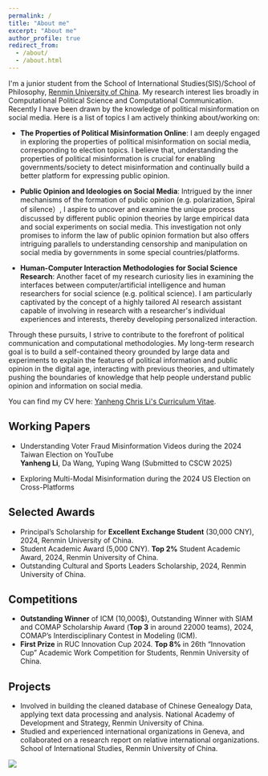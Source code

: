 ```yaml
---
permalink: /
title: "About me"
excerpt: "About me"
author_profile: true
redirect_from: 
  - /about/
  - /about.html
---
```


I'm a junior student from the School of International Studies(SIS)/School of Philosophy, [Renmin University of China](https://www.ruc.edu.cn/). My research interest lies broadly in Computational Political Science and Computational Communication. Recently I have been drawn by the knowledge of political misinformation on social media. Here is a list of topics I am actively thinking about/working on: 
- **The Properties of Political Misinformation Online**: I am deeply engaged in exploring the properties of political misinformation on social media, corresponding to election topics. I believe that, understanding the properties of political misinformation is crucial for enabling governments/society to detect misinformation and continually build a better platform for expressing public opinion.

- **Public Opinion and Ideologies on Social Media**: Intrigued by the inner mechanisms of the formation of public opinion (e.g. polarization, Spiral of silence）, I aspire to uncover and examine the unique process discussed by different public opinion theories by large empirical data and social experiments on social media. This investigation not only promises to inform the law of public opinion formation but also offers intriguing parallels to understanding censorship and manipulation on social media by governments in some special countries/platforms.

- **Human-Computer Interaction Methodologies for Social Science Research**: Another facet of my research curiosity lies in examining the interfaces between computer/artificial intelligence and human researchers for social science (e.g. political science). I am particularly captivated by the concept of a highly tailored AI research assistant capable of involving in research with a researcher's individual experiences and interests, thereby developing personalized interaction.

Through these pursuits, I strive to contribute to the forefront of political communication and computational methodologies. My long-term research goal is to build a self-contained theory grounded by large data and experiments to explain the features of political information and public opinion in the digital age, interacting with previous theories, and ultimately pushing the boundaries of knowledge that help people understand public opinion and information on social media.

You can find my CV here: [Yanheng Chris Li's Curriculum Vitae](../assets/Curriculum_Vitae.pdf).

## Working Papers

- Understanding Voter Fraud Misinformation Videos during the 2024 Taiwan Election on YouTube <br>
**Yanheng Li**, Da Wang, Yuping Wang
   (Submitted to CSCW 2025)  

- Exploring Multi-Modal Misinformation during the 2024 US Election on Cross-Platforms <be>


## Selected Awards
- Principal’s Scholarship for **Excellent Exchange Student** (30,000 CNY), 2024, Renmin University of China.
- Student Academic Award (5,000 CNY). **Top 2%** Student Academic Award, 2024, Renmin University of China.
- Outstanding Cultural and Sports Leaders Scholarship, 2024, Renmin University of China.


## Competitions
- **Outstanding Winner** of ICM (10,000$), Outstanding Winner with SIAM and COMAP Scholarship Award (**Top 3** in around 22000 teams), 2024, COMAP’s Interdisciplinary Contest in Modeling (ICM).
- **First Prize** in RUC Innovation Cup 2024. **Top 8%** in 26th “Innovation Cup” Academic Work Competition
for Students, Renmin University of China.


## Projects
- Involved in building the cleaned database of Chinese Genealogy Data, applying text data processing and analysis. National Academy of Development and Strategy, Renmin University of China.
- Studied and experienced international organizations in Geneva, and collaborated on a research report on relative international organizations. School of International Studies, Renmin University of China.


<a href="http://www.clustrmaps.com/map/Chrisleeyh.github.io" title="Visit tracker for Chrisleeyh.github.io"><img src="//www.clustrmaps.com/map_v2.png?d=Me_sEzsM2boLt8c8-yw7Ej7U5ICu0M-hw9sffOWhDYE" /></a>



<!-- [Email](mailto:2200016651@stu.pku.edu.cn) / [Github](https://github.com/leejamesss) / [Wechat](../images/wechat.jpg) / [CSDN](https://blog.csdn.net/m0_72410588?spm=1000.2115.3001.5343) -->

